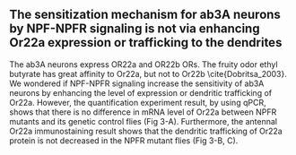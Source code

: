## The sensitization mechanism for ab3A neurons by NPF-NPFR signaling is not via enhancing Or22a expression or trafficking to the dendrites

The ab3A neurons express OR22a and OR22b ORs. The fruity odor ethyl butyrate has great affinity to Or22a, but not to Or22b \cite{Dobritsa_2003}. We wondered if NPF-NPFR signaling increase the sensitivity of ab3A neurons by enhancing the level of expression or dendritic trafficking of Or22a. However, the quantification experiment result, by using qPCR, shows that there is no difference in mRNA level of Or22a between NPFR mutants and its genetic control flies (Fig 3-A). Furthermore, the antennal Or22a immunostaining result shows that the dendritic trafficking of Or22a protein is not decreased in the NPFR mutant flies (Fig 3-B, C).